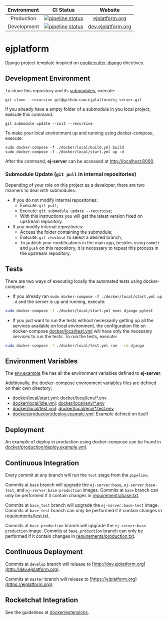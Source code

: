 | Environment | CI Status |  Website |
|:-:|:-:|:-:|
| Production | [![pipeline status](https://gitlab.com/ejplatform/ej-server/badges/master/pipeline.svg)](https://gitlab.com/ejplatform/ej-server/commits/master) | [ejplatform.org](https://ejplatform.org) |
| Development | [![pipeline status](https://gitlab.com/ejplatform/ej-server/badges/develop/pipeline.svg)](https://gitlab.com/ejplatform/ej-server/commits/develop) | [dev.ejplatform.org](http://dev.ejplatform.org) |

# ejplatform

Django project template inspired on [cookiecutter-django](http://cookiecutter-django.readthedocs.io/en/latest) directives.

## Development Environment

To clone this repository and its [submodules](https://git-scm.com/book/en/v2/Git-Tools-Submodules), execute:

```shell
git clone --recursive git@github.com:ejplatform/ej-server.git
```

If you already have a empty folder of a submodule in you local project, execute this command:

```shell
git submodule update --init --recursive
```

To make your local environment up and running using docker-compose, execute:

```shell
sudo docker-compose -f ./docker/local/build.yml build
sudo docker-compose -f ./docker/local/start.yml up -d
```

After the command, **ej-server** can be accessed at [http://localhost:8000](http://localhost:8000).

### Submodule Update (`git pull` in internal repositories)

Depending of your role on this project as a developer, there are two manners to deal with submodules:

* If you do not modify internal repositories:
    * Execute: `git pull`;
    * Execute: `git submodule update --recursive`;
    * With this instructions you will get the latest version fixed on upstream repository.
* If you modify internal repositories:
    * Access the folder containing the submodule;
    * Execute: `git checkout` to select a desired branch;
    * To publish your modifications in the main app, besides using `commit` and `push` on this repository, it is necessary to repeat this process in the upstream repository.

## Tests

There are two ways of executing locally the automated tests using docker-compose:

* If you already ran `sudo docker-compose -f ./docker/local/start.yml up -d` and the server is up and running, execute:

```bash
sudo docker-compose -f ./docker/local/start.yml exec django pytest
```

* If you just want to run the tests without necessarily getting up all the services available on local environment, the configuration file on docker-compose [docker/local/test.yml](https://github.com/ejplatform/ej-server/blob/master/docker/local/test.yml) will have only the necessary services to run the tests. To run the tests, execute:

```bash
sudo docker-compose -f ./docker/local/test.yml run --rm django
```

## Environment Variables

The [env.example](https://github.com/ejplatform/ej-server/blob/master/env.example) file has all the environment variables defined to **ej-server**.

Additionally, the docker-compose environment variables files are defined on their own directory:

* [docker/local/start.yml](https://github.com/ejplatform/ej-server/blob/master/docker/local/start.yml): [docker/local/env/*.env](https://github.com/ejplatform/ej-server/tree/master/docker/local/env)
* [docker/local/idle.yml](https://github.com/ejplatform/ej-server/blob/master/docker/local/idle.yml): [docker/local/env/*.env](https://github.com/ejplatform/ej-server/tree/master/docker/local/env)
* [docker/local/test.yml](https://github.com/ejplatform/ej-server/blob/master/docker/local/test.yml): [docker/local/env/*.test.env](https://github.com/ejplatform/ej-server/tree/master/docker/local/env)
* [docker/production/deploy.example.yml](https://github.com/ejplatform/ej-server/blob/master/docker/production/deploy.example.yml): Example defined on itself

## Deployment

An example of deploy in production using docker-compose can be found in [docker/production/deploy.example.yml](https://github.com/ejplatform/ej-server/blob/master/docker/production/deploy.example.yml).

## Continuous Integration

Every commit at any branch will run the `test` stage from the `pipeline`.

Commits at `base` branch will upgrade the `ej-server:base`, `ej-server:base-test`, and `ej-server:base-production` images. Commits at `base` branch can only be performed if it contain changes in [requirements/base.txt](https://github.com/ejplatform/ej-server/blob/master/requirements/base.txt).

Commits at `base_test` branch will upgrade the `ej-server:base-test` image. Commits at `base_test` branch can only be performed if it contain changes in [requirements/test.txt](https://github.com/ejplatform/ej-server/blob/master/requirements/test.txt).

Commits at `base_production` branch will upgrade the `ej-server:base-production` image. Commits at `base_production` branch can only be performed if it contain changes in [requirements/production.txt](https://github.com/ejplatform/ej-server/blob/master/requirements/production.txt).

## Continuous Deployment

Commits at `develop` branch will release to [http://dev.ejplatform.org](http://dev.ejplatform.org).

Commits at `master` branch will release to [https://ejplatform.org](https://ejplatform.org).

## Rocketchat Integration

See the guidelines at [docker/extensions](https://github.com/ejplatform/ej-server/blob/master/docker/extensions#using-rocketchat).
